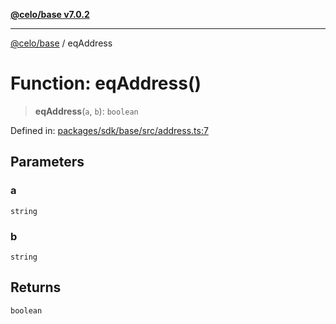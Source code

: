 [**@celo/base v7.0.2**](../README.md)

***

[@celo/base](../README.md) / eqAddress

# Function: eqAddress()

> **eqAddress**(`a`, `b`): `boolean`

Defined in: [packages/sdk/base/src/address.ts:7](https://github.com/celo-org/developer-tooling/blob/master/packages/sdk/base/src/address.ts#L7)

## Parameters

### a

`string`

### b

`string`

## Returns

`boolean`
